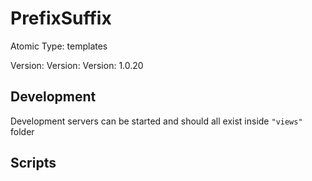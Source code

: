 # PrefixSuffix

Atomic Type: templates

Version: Version: Version: 1.0.20







## Development

Development servers can be started and should all exist inside `"views"` folder

## Scripts
